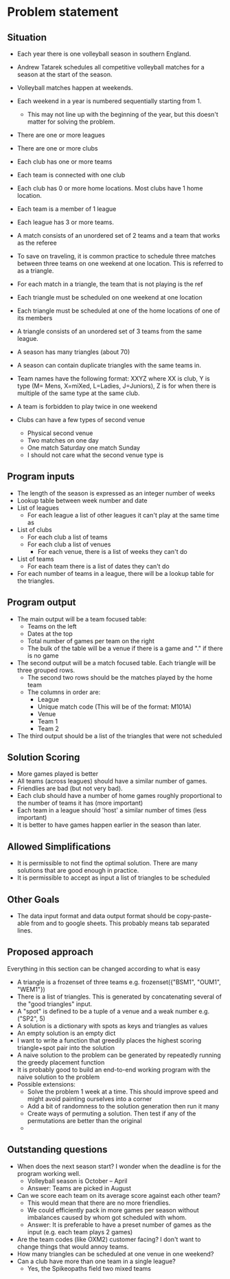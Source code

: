 Problem statement
=================

Situation
---------

- Each year there is one volleyball season in southern England.
- Andrew Tatarek schedules all competitive volleyball matches for a season at the start of the season.
- Volleyball matches happen at weekends.
- Each weekend in a year is numbered sequentially starting from 1.
    - This may not line up with the beginning of the year, but this doesn't matter for solving the problem.

- There are one or more leagues
- There are one or more clubs
- Each club has one or more teams
- Each team is connected with one club
- Each club has 0 or more home locations. Most clubs have 1 home location.
- Each team is a member of 1 league
- Each league has 3 or more teams.
- A match consists of an unordered set of 2 teams and a team that works as the referee
- To save on traveling, it is common practice to schedule three matches between three teams on one weekend at one location. This is referred to as a triangle.
- For each match in a triangle, the team that is not playing is the ref
- Each triangle must be scheduled on one weekend at one location
- Each triangle must be scheduled at one of the home locations of one of its members
- A triangle consists of an unordered set of 3 teams from the same league.
- A season has many triangles (about 70)
- A season can contain duplicate triangles with the same teams in.

- Team names have the following format: XXYZ where XX is club, Y is type (M= Mens, X=miXed, L=Ladies, J=Juniors), Z is for when there is multiple of the same type at the same club.

- A team is forbidden to play twice in one weekend
- Clubs can have a few types of second venue
  - Physical second venue
  - Two matches on one day
  - One match Saturday one match Sunday
  - I should not care what the second venue type is


Program inputs
--------------

- The length of the season is expressed as an integer number of weeks
- Lookup table between week number and date
- List of leagues
  - For each league a list of other leagues it can't play at the same time as
- List of clubs
  - For each club a list of teams
  - For each club a list of venues
    - For each venue, there is a list of weeks they can't do
- List of teams
  - For each team there is a list of dates they can't do
- For each number of teams in a league, there will be a lookup table for the triangles.


Program output
--------------

- The main output will be a team focused table:
  - Teams on the left
  - Dates at the top
  - Total number of games per team on the right
  - The bulk of the table will be a venue if there is a game and "." if there is no game
- The second output will be a match focused table. Each triangle will be three grouped rows.
  - The second two rows should be the matches played by the home team
  - The columns in order are:
    - League
    - Unique match code (This will be of the format: M101A)
    - Venue
    - Team 1
    - Team 2
- The third output should be a list of the triangles that were not scheduled


Solution Scoring
----------------

- More games played is better
- All teams (across leagues) should have a similar number of games.
- Friendlies are bad (but not very bad).
- Each club should have a number of home games roughly proportional to the number of teams it has (more important)
- Each team in a league should 'host' a similar number of times (less important)
- It is better to have games happen earlier in the season than later.


Allowed Simplifications
-----------------------

- It is permissible to not find the optimal solution. There are many solutions that are good enough in practice.
- It is permissible to accept as input a list of triangles to be scheduled


Other Goals
-----------

- The data input format and data output format should be copy-paste-able from and to google sheets. This probably means
tab separated lines.


Proposed approach
-----------------

Everything in this section can be changed according to what is easy
- A triangle is a frozenset of three teams e.g. frozenset({"BSM1", "OUM1", "WEM1"})
- There is a list of triangles. This is generated by concatenating several of the "good triangles" input.
- A "spot" is defined to be a tuple of a venue and a weak number e.g. ("SP2", 5)
- A solution is a dictionary with spots as keys and triangles as values
- An empty solution is an empty dict
- I want to write a function that greedily places the highest scoring triangle+spot pair into the solution
- A naive solution to the problem can be generated by repeatedly running the greedy placement function
- It is probably good to build an end-to-end working program with the naive solution to the problem
- Possible extensions:
  - Solve the problem 1 week at a time. This should improve speed and might avoid painting ourselves into a corner
  - Add a bit of randomness to the solution generation then run it many
  - Create ways of permuting a solution. Then test if any of the permutations are better than the original
  -

Outstanding questions
---------------------

- When does the next season start? I wonder when the deadline is for the program working well.
  - Volleyball season is October – April
  - Answer: Teams are picked in August
- Can we score each team on its average score against each other team?
  - This would mean that there are no more friendlies.
  - We could efficiently pack in more games per season without imbalances caused by whom got scheduled with whom.
  - Answer: It is preferable to have a preset number of games as the input (e.g. each team plays 2 games)
- Are the team codes (like OXM2) customer facing? I don't want to change things that would annoy teams.
- How many triangles can be scheduled at one venue in one weekend?
- Can a club have more than one team in a single league?
  - Yes, the Spikeopaths field two mixed teams
